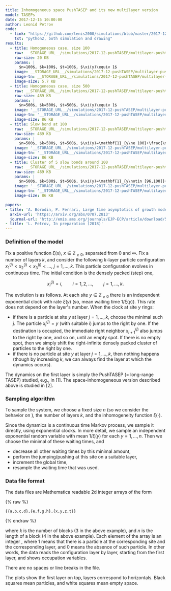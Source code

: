 ```yaml
---
title: Inhomogeneous space PushTASEP and its new multilayer version
model: TASEPs
date: 2017-12-15 10:00:00
author: Leonid Petrov
code:
  - link: "https://github.com/lenis2000/simulations/blob/master/2017-12-15-PushTASEP-multilayer/2017-12-15-PushTASEP-multilayer.py"
    txt: "python2, both simulation and drawing"
results:
  - title: Homogeneous case, size 100
    raw: __STORAGE_URL__/simulations/2017-12-pushTASEP/multilayer-pushtasep1.txt
    raw-size: 20 KB
    params: |
      $n=100$, $k=100$, $t=100$, $\xi(y)\equiv 1$
    image: __STORAGE_URL__/simulations/2017-12-pushTASEP/multilayer-pushtasep-graph1.png
    image-tn: __STORAGE_URL__/simulations/2017-12-pushTASEP/multilayer-pushtasep-graph1.png
    image-size: 5.7 KB
  - title: Homogeneous case, size 500
    raw: __STORAGE_URL__/simulations/2017-12-pushTASEP/multilayer-pushtasep10472.txt
    raw-size: 489 KB
    params: |
      $n=500$, $k=500$, $t=500$, $\xi(y)\equiv 1$
    image: '__STORAGE_URL__/simulations/2017-12-pushTASEP/multilayer-pushtasep-graph10472.png'
    image-tn: '__STORAGE_URL__/simulations/2017-12-pushTASEP/multilayer-pushtasep-graph10472-tn.png'
    image-size: 86 KB
  - title: Slow bond at 100
    raw: __STORAGE_URL__/simulations/2017-12-pushTASEP/multilayer-pushtasep-49930.txt
    raw-size: 489 KB
    params: |
      $n=500$, $k=500$, $t=500$, $\xi(y)=\mathbf{1}_{y\ne 100}+\frac{\mathbf{1}_{y=100}}{10}$
    image: '__STORAGE_URL__/simulations/2017-12-pushTASEP/multilayer-pushtasep-graph-49930.png'
    image-tn: '__STORAGE_URL__/simulations/2017-12-pushTASEP/multilayer-pushtasep-graph-49930-tn.png'
    image-size: 86 KB
  - title: Cluster of 5 slow bonds around 100
    raw: __STORAGE_URL__/simulations/2017-12-pushTASEP/multilayer-pushtasep-78243.txt
    raw-size: 489 KB
    params: |
      $n=500$, $k=500$, $t=500$, $\xi(y)=\mathbf{1}_{y\notin [96,100]}+\frac{\mathbf{1}_{y\in [96,100]}}{10}$
    image: '__STORAGE_URL__/simulations/2017-12-pushTASEP/multilayer-pushtasep-graph-78243.png'
    image-tn: '__STORAGE_URL__/simulations/2017-12-pushTASEP/multilayer-pushtasep-graph-78243-tn.png'
    image-size: 86 KB

papers:
- title: 'A. Borodin, P. Ferrari, Large time asymptotics of growth models on space-like paths I: PushASEP, Electron. J. Probab. (2008), vol. 13, 1380-1418'
  arxiv-url: 'https://arxiv.org/abs/0707.2813'
  journal-url: 'http://emis.ams.org/journals/EJP-ECP/article/download/541/541-1801-1-PB.pdf'
- title: 'L. Petrov, In preparation (2018)'
---
```



### Definition of the model

Fix a positive function $\xi(x)$, $x\in\mathbb{Z}_{\ge0}$, separated from $0$ and $\infty$.
Fix a number of layers $k$, and consider the following $k$-layer particle configuration
$x^{(j)}_1<x^{(j)}_2<x^{(j)}_3<\ldots$, $j=1,\ldots,k$.
This particle configuration evolves in continuous time.
The initial condition is the densely packed (step) one,

$$
x_i^{(j)}=i,\qquad i=1,2,\ldots,\qquad j=1,\ldots,k.
$$

The evolution is as follows. At each site $y\in\mathbb{Z}_{\ge0}$
there is an independent exponential clock with rate $\xi(y)$
(so, mean waiting time $1/\xi(y)$). This rate does not depend on the layer's number.
When the clock at site $y$ rings:

- if there is a particle at site $y$ at layer $j=1,\ldots,k$, choose the minimal such $j$.
The particle
$x_i^{(j)}=y$ (with suitable $i$) jumps to the right by one.
If the destination is occupied, the immediate right neighbor $x_{i+1}^{(j)}$ also
jumps to the right by one, and so on, until an empty spot.
If there is no empty spot, then we simply shift the right-infinite densely
packed cluster of particles to the right by one.
- if there is no particle at site $y$ at layer $j=1,\ldots,k$, then nothing happens
(though by increasing $k$, we can always find the layer at which the dynamics occurs).

The dynamics on the first layer <script type="math/tex">\{x_i^{(1)}\}</script> is
simply the PushTASEP (= long-range TASEP) studied, e.g., in [1].
The space-inhomogeneous version described above is studied in [2].

### Sampling algorithm

To sample the system, we choose a fixed size $n$ (so we consider the behavior
on <script type="math/tex">\{1,2,\ldots,n \}\subset\mathbb{Z}_{\ge0}</script>),
the number of layers $k$, and the inhomogeneity function $\xi(\cdot)$.

Since the dynamics is a continuous time Markov process, we sample it
directly,
using exponential clocks.
In more detail, we sample an independent exponential random variable
with mean $1/\xi(y)$ for each $y=1,\ldots,n$.
Then we choose the minimal of these waiting times, and
- decrease all other waiting times by this minimal amount,
- perform the jumping/pushing at this site on a suitable layer,
- increment the global time,
- resample the waiting time that was used.

### Data file format

The data files are Mathematica readable 2d integer arrays of the form

{% raw %}
```
{{a,b,c,d},{e,f,g,h},{x,y,z,t}}
```
{% endraw %}

where $k$ is the number of blocks ($3$ in the above example), and $n$ is the
length of a block ($4$ in the above example). Each element of the array is an
integer <script type="math/tex">\in \{0,1 \}</script>, where $1$ means that there is a particle at the corresponding
site and the corresponding layer, and $0$ means the absence of such particle. In other words, the data
reads the configuration layer by layer, starting from the first layer,
and shows occupation variables.

There are no spaces or line breaks in the file.

The plots show the first layer on top, layers correspond to horizontals.
Black squares mean particles, and white squares mean empty space.
